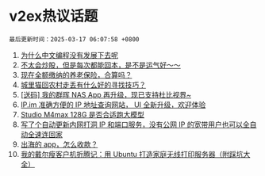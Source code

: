 # v2ex热议话题

`最后更新时间：2025-03-17 06:07:58 +0800`

1. [为什么中文编程没有发展下去呢](https://www.v2ex.com/t/1118805)
1. [不太会炒股，但是每次都能回本，是不是运气好～～](https://www.v2ex.com/t/1118760)
1. [现在全额缴纳的养老保险，合算吗？](https://www.v2ex.com/t/1118798)
1. [城里猫回农村走丢有什么好的寻找技巧？](https://www.v2ex.com/t/1118756)
1. [[送码] 我的群晖 NAS App 再升级，现已支持杜比视界~](https://www.v2ex.com/t/1118750)
1. [IP.im 准确方便的 IP 地址查询网站， UI 全新升级，欢迎体验](https://www.v2ex.com/t/1118840)
1. [Studio M4max 128G 是否合适跑大模型](https://www.v2ex.com/t/1118789)
1. [写了个自动更新内网打洞 IP 和端口服务，没有公网 IP 的宽带用户也可以全自动全速连回家](https://www.v2ex.com/t/1118793)
1. [出海的 app，怎么收款？](https://www.v2ex.com/t/1118767)
1. [我的戴尔瘦客户机折腾记：用 Ubuntu 打造家庭无线打印服务器（附踩坑大全）](https://www.v2ex.com/t/1118799)

